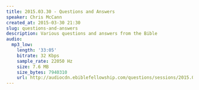 ```yaml
---
title: 2015.03.30 - Questions and Answers
speaker: Chris McCann
created_at: 2015-03-30 21:30
slug: questions-and-answers
description: Various questions and answers from the Bible
audio:
  mp3_low:
    length: '33:05'
    bitrate: 32 Kbps
    sample_rate: 22050 Hz
    size: 7.6 MB
    size_bytes: 7940310
    url: http://audiocdn.ebiblefellowship.com/questions/sessions/2015.03.30_McCann_-_Questions_and_Answers.mp3
---
```

